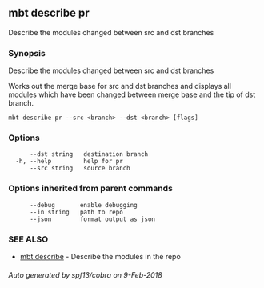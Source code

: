 ## mbt describe pr

Describe the modules changed between src and dst branches

### Synopsis


Describe the modules changed between src and dst branches

Works out the merge base for src and dst branches and 
displays all modules which have been changed between merge base and 
the tip of dst branch.	


```
mbt describe pr --src <branch> --dst <branch> [flags]
```

### Options

```
      --dst string   destination branch
  -h, --help         help for pr
      --src string   source branch
```

### Options inherited from parent commands

```
      --debug       enable debugging
      --in string   path to repo
      --json        format output as json
```

### SEE ALSO
* [mbt describe](mbt_describe.md)	 - Describe the modules in the repo

###### Auto generated by spf13/cobra on 9-Feb-2018

